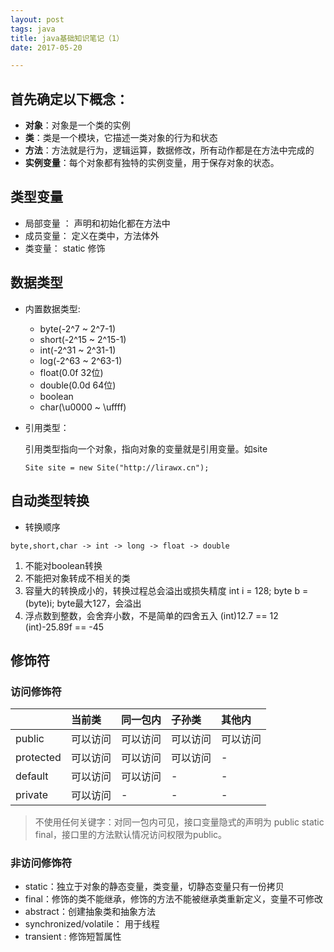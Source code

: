 ```yaml
---
layout: post
tags: java
title: java基础知识笔记（1）
date: 2017-05-20

---
```


## 首先确定以下概念：

- <strong>对象</strong>：对象是一个类的实例
- <strong>类</strong>：类是一个模块，它描述一类对象的行为和状态
- <strong>方法</strong>：方法就是行为，逻辑运算，数据修改，所有动作都是在方法中完成的
- <strong>实例变量</strong>：每个对象都有独特的实例变量，用于保存对象的状态。

<!-- more -->

## 类型变量
- 局部变量 ： 声明和初始化都在方法中
- 成员变量： 定义在类中，方法体外
- 类变量： static 修饰

## 数据类型
- 内置数据类型:
  - byte(-2^7 ~ 2^7-1)
  - short(-2^15 ~ 2^15-1)
  - int(-2^31 ~ 2^31-1)
  - log(-2^63 ~ 2^63-1)
  - float(0.0f 32位)
  - double(0.0d 64位)
  - boolean
  - char(\u0000 ~ \uffff)
- 引用类型：

  引用类型指向一个对象，指向对象的变量就是引用变量。如site
  ```
  Site site = new Site("http://lirawx.cn");
  ```

## 自动类型转换
- 转换顺序
```
byte,short,char -> int -> long -> float -> double
```
1. 不能对boolean转换
2. 不能把对象转成不相关的类
3. 容量大的转换成小的，转换过程总会溢出或损失精度
        int i = 128;
        byte b = (byte)i;
      byte最大127，会溢出
4. 浮点数到整数，会舍弃小数，不是简单的四舍五入
        (int)12.7 == 12
        (int)-25.89f == -45

## 修饰符
### 访问修饰符

|            | 当前类     |同一包内     | 子孙类     |其他内     |
| :------------- | :------------- |:------------- |:------------- |:------------- |
| public      | 可以访问      |可以访问      |可以访问      |可以访问      |
| protected      | 可以访问      |可以访问      |可以访问      |    -     |
| default      | 可以访问      |可以访问      |   -      |   -    |
| private      | 可以访问      |   -     |   -     |   -    |

> 不使用任何关键字：对同一包内可见，接口变量隐式的声明为 public static final，接口里的方法默认情况访问权限为public。

### 非访问修饰符
- static：独立于对象的静态变量，类变量，切静态变量只有一份拷贝
- final：修饰的类不能继承，修饰的方法不能被继承类重新定义，变量不可修改
- abstract：创建抽象类和抽象方法
- synchronized/volatile： 用于线程
- transient : 修饰短暂属性
